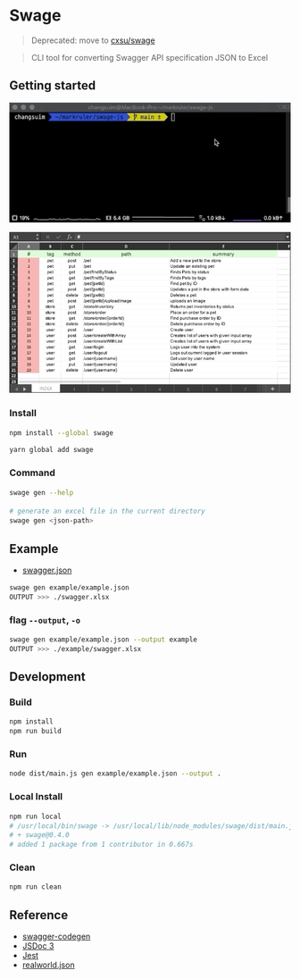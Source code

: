 # Swage

> Deprecated: move to [cxsu/swage](https://github.com/cxsu/swage)

> CLI tool for converting Swagger API specification JSON to Excel

## Getting started

![cli](example/cli.gif)

![excel](example/excel.gif)

### Install

```bash
npm install --global swage
```

```bash
yarn global add swage
```

### Command

```bash
swage gen --help

# generate an excel file in the current directory
swage gen <json-path>
```

## Example

- [swagger.json](https://editor.swagger.io/)

```bash
swage gen example/example.json
OUTPUT >>> ./swagger.xlsx
```

### flag `--output`, `-o`

```bash
swage gen example/example.json --output example
OUTPUT >>> ./example/swagger.xlsx
```

## Development

### Build

```bash
npm install
npm run build
```

### Run

```bash
node dist/main.js gen example/example.json --output .
```

### Local Install

```bash
npm run local
# /usr/local/bin/swage -> /usr/local/lib/node_modules/swage/dist/main.js
# + swage@0.4.0
# added 1 package from 1 contributor in 0.667s
```

### Clean

```bash
npm run clean
```

## Reference

- [swagger-codegen](https://github.com/swagger-api/swagger-codegen)
- [JSDoc 3](https://jsdoc.app)
- [Jest](https://jestjs.io)
- [realworld.json](https://github.com/xesina/golang-echo-realworld-example-app)
